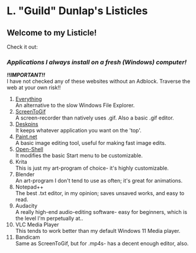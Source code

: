 # L. "Guild" Dunlap's Listicles
## Welcome to my Listicle!

Check it out:

### *Applications I always install on a fresh (Windows) computer!*
***!!IMPORTANT!!***\
I have not checked any of these websites without an Adblock. Traverse the web at your own risk!!

<ol>
<li><a href="https://www.voidtools.com/downloads/">Everything</a> </li>
  An alternative to the slow Windows File Explorer.
<li><a href="https://www.screentogif.com/">ScreenToGif</a> </li>
  A screen-recorder than natively uses .gif. Also a basic .gif editor.
<li><a href="https://deskpins.en.softonic.com/download?ex=RAMP-3507.0&rex=true">Deskpins</a> </li>
  It keeps whatever application you want on the 'top'.
<li><a href="https://www.getpaint.net/download.html">Paint.net</a> </li>
  A basic image editing tool, useful for making fast image edits.
<li><a href="https://github.com/Open-Shell/Open-Shell-Menu">Open-Shell</a> </li>
  It modifies the basic Start menu to be customizable.
<li><a href="https://krita.org/en/download/"></a>Krita</li>
  This is just my art-program of choice- it's highly customizable.
<li><a href="https://www.blender.org/download/"></a>Blender</li>
  An art-program I don't tend to use as often; it's great for animations.
<li><a href="https://notepad-plus-plus.org/downloads/"></a>Notepad++</li>
  The best .txt editor, in my opinion; saves unsaved works, and easy to read.
<li><a href="https://www.audacityteam.org/download/"></a>Audacity</li>
  A really high-end audio-editing software- easy for beginners, which is the level I'm perpetually at..
<li><a href="https://images.videolan.org/vlc/"></a>VLC Media Player</li>
  This tends to work better than my default Windows 11 Media player.
<li><a href="https://www.bandicam.com/downloads/"></a>Bandicam</li>
  Same as ScreenToGif, but for .mp4s- has a decent enough editor, also.
</ol>

